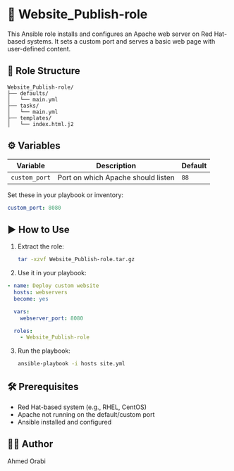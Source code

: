 # 📡 Website_Publish-role

This Ansible role installs and configures an Apache web server on Red Hat-based systems. It sets a custom port and serves a basic web page with user-defined content.

## 📁 Role Structure

```
Website_Publish-role/
├── defaults/
│   └── main.yml
├── tasks/
│   └── main.yml
├── templates/
│   └── index.html.j2
```

## ⚙️ Variables

| Variable       | Description                          | Default                 |
|----------------|--------------------------------------|-------------------------|
| `custom_port`  | Port on which Apache should listen   | `88`                    |

Set these in your playbook or inventory:

```yaml
custom_port: 8080
```

## ▶️ How to Use

1. Extract the role:
   ```bash
   tar -xzvf Website_Publish-role.tar.gz
   ```

2. Use it in your playbook:

```yaml
- name: Deploy custom website
  hosts: webservers
  become: yes

  vars:
    webserver_port: 8080

  roles:
    - Website_Publish-role
```

3. Run the playbook:
   ```bash
   ansible-playbook -i hosts site.yml
   ```

## 🛠️ Prerequisites

- Red Hat-based system (e.g., RHEL, CentOS)
- Apache not running on the default/custom port
- Ansible installed and configured

## 🧑‍💻 Author

Ahmed Orabi
